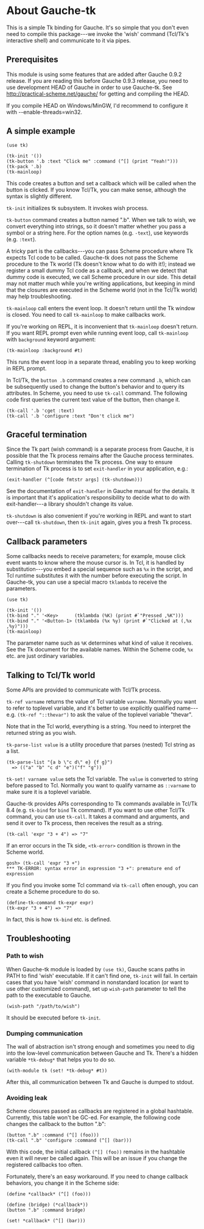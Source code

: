 # About Gauche-tk

This is a simple Tk binding for Gauche.   It's so simple that you don't
even need to compile this package---we invoke the 'wish' command (Tcl/Tk's
interactive shell) and communicate to it via pipes.

## Prerequisites

This module is using some features that are added after Gauche 0.9.2
release.  If you are reading this before Gauche 0.9.3 release,
you need to use development HEAD of Gauche in order to use Gauche-tk.
See http://practical-scheme.net/gauche/ for getting and compiling
the HEAD.

If you compile HEAD on Windows/MinGW, I'd recommend to configure it
with --enable-threads=win32.


## A simple example

    (use tk)

    (tk-init '())
    (tk-button '.b :text "Click me" :command (^[] (print "Yeah!")))
    (tk-pack '.b)
    (tk-mainloop)

This code creates a button and set a callback which will be called when
the button is clicked.  If you know Tcl/Tk, you can make sense, although
the syntax is slightly different.

`tk-init` initializes tk subsystem.  It invokes wish process.

`tk-button` command creates a button named ".b".  When we talk to
wish, we convert everything into strings, so it doesn't matter
whether you pass a symbol or a string here.   For the option names
(e.g. `-text`), use keywords (e.g. `:text`).

A tricky part is the callbacks---you can pass Scheme procedure where
Tk expects Tcl code to be called.  Gauche-tk does not pass the Scheme
procedure to the Tk world (Tk doesn't know what to do with it!);
instead we register a small dummy Tcl code as a callback, and when we
detect that dummy code is executed, we call Scheme procedure in our
side.  This detail may not matter much while you're writing applications,
but keeping in mind that the closures are executed in the Scheme world
(not in the Tcl/Tk world) may help troubleshooting.

`tk-mainloop` call enters the event loop.  It doesn't return until
the Tk window is closed.  You need to call `tk-mainloop` to make
callbacks work.

If you're working on REPL, it is inconvenient that `tk-mainloop`
doesn't return.  If you want REPL prompt even while running
event loop, call `tk-mainloop` with `background` keyword argument:

    (tk-mainloop :background #t)

This runs the event loop in a separate thread, enabling you to
keep working in REPL prompt.

In Tcl/Tk, the `button .b` command creates a new command `.b`,
which can be subsequently used to change the button's behavior
and to query its attributes.  In Scheme, you need to use `tk-call`
command.  The following code first queries the current text
value of the button, then change it.

    (tk-call '.b 'cget :text)
    (tk-call '.b 'configure :text "Don't click me")


## Graceful termination

Since the Tk part (wish command) is a separate process from Gauche,
it is possible that the Tk process remains after the Gauche process
terminates.  Calling `tk-shutdown` terminates the Tk process.
One way to ensure termination of Tk process is to set `exit-handler`
in your application, e.g.:

    (exit-handler (^[code fmtstr args] (tk-shutdown)))

See the documentation of `exit-handler` in Gauche manual for the
details.  It is important that it's application's responsibility
to decide what to do with exit-handler---a library shouldn't change
its value.

`tk-shutdown` is also convenient if you're working in REPL and
want to start over---call `tk-shutdown`, then `tk-init` again,
gives you a fresh Tk process.


## Callback parameters

Some callbacks needs to receive parameters; for example, mouse click
event wants to know where the mouse cursor is.  In Tcl, it is handled
by substitution---you embed a special sequence such as `%x` in the
script, and Tcl runtime substitutes it with the number before executing
the script.  In Gauche-tk, you can use a special macro `tklambda`
to receive the parameters.

    (use tk)

    (tk-init '())
    (tk-bind "." '<Key>      (tklambda (%K) (print #`"Pressed ,%K")))
    (tk-bind "." '<Button-1> (tklambda (%x %y) (print #`"Clicked at (,%x ,%y)")))
    (tk-mainloop)

The parameter name such as `%K` determines what kind of value it 
receives.  See the Tk document for the available names.  Within
the Scheme code, `%x` etc. are just ordinary variables.


## Talking to Tcl/Tk world

Some APIs are provided to communicate with Tcl/Tk process.

`tk-ref varname` returns the value of Tcl variable `varname`.
Normally you want to refer to toplevel variable, and it's better to
use explicitly qualified name---e.g. `(tk-ref "::thevar")` to
ask the value of the toplevel variable "thevar".

Note that in the Tcl world, everything is a string.  You need to
interpret the returned string as you wish.

`tk-parse-list value` is a utility procedure that parses (nested)
Tcl string as a list.

    (tk-parse-list "{a b \"c d\" e} {f g}")
      => (("a" "b" "c d" "e")("f" "g"))

`tk-set! varname value` sets the Tcl variable.  The `value`
is converted to string before passed to Tcl.  Normally you want
to qualify varname as `::varname` to make sure it is a toplevel
variable.

Gauche-tk provides APIs corresponding to Tk commands available
in Tcl/Tk 8.4 (e.g. `tk-bind` for `bind` Tk command).  If you want
to use other Tcl/Tk command, you can use `tk-call`.  It takes a command
and arguments, and send it over to Tk process, then receives the result
as a string.

    (tk-call 'expr "3 + 4") => "7"

If an error occurs in the Tk side, `<tk-error>` condition is thrown
in the Scheme world.

    gosh> (tk-call 'expr "3 +")
    *** TK-ERROR: syntax error in expression "3 +": premature end of expression

If you find you invoke some Tcl command via `tk-call` often enough,
you can create a Scheme procedure to do so.

    (define-tk-command tk-expr expr)
    (tk-expr "3 + 4") => "7"

In fact, this is how `tk-bind` etc. is defined.


## Troubleshooting

### Path to wish

When Gauche-tk module is loaded by `(use tk)`, Gauche scans paths in PATH
to find 'wish' executable.  If it can't find one, `tk-init` will fail.
In certain cases that you have 'wish' command in nonstandard location
(or want to use other customized command), set up `wish-path` parameter
to tell the path to the executable to Gauche.

    (wish-path "/path/to/wish")

It should be executed before `tk-init`.

### Dumping communication

The wall of abstraction isn't strong enough and sometimes you need to
dig into the low-level communication between Gauche and Tk.  There's
a hidden variable `*tk-debug*` that helps you to do so.

    (with-module tk (set! *tk-debug* #t))

After this, all communication between Tk and Gauche is dumped to
stdout.

### Avoiding leak

Scheme closures passed as callbacks are registered in a global
hashtable.  Currently, this table won't be GC-ed.   For example,
the following code changes the callback to the button ".b":

    (button ".b" :command (^[] (foo)))
    (tk-call ".b" 'configure :command (^[] (bar)))

With this code, the initial callback `(^[] (foo))` remains in the
hashtable even it will never be called again.  This will be an issue
if you change the registered callbacks too often.

Fortunately, there's an easy workaround.  If you need to change
callback behaviors, you change it in the Scheme side:

    (define *callback* (^[] (foo)))
    
    (define (bridge) (*callback*))
    (button ".b" :command bridge)
    
    (set! *callback* (^[] (bar)))

